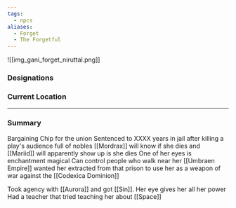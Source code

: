 ```yaml
---
tags:
  - npcs
aliases:
  - Forget
  - The Forgetful
---
```

![[img_gani_forget_niruttal.png]]

### Designations


### Current Location


___
### Summary
Bargaining Chip for the union 
Sentenced to XXXX years in jail after killing a play's audience full of nobles 
[[Mordrax]] will know if she dies and [[Mariid]] will apparently show up is she dies
One of her eyes is enchantment magical
Can control people who walk near her
[[Umbraen Empire]] wanted her extracted from that prison to use her as a weapon of war against the [[Codexica Dominion]]

Took agency with [[Aurora]] and got [[Sin]]. 
Her eye gives her all her power
Had a teacher that tried teaching her about [[Space]]